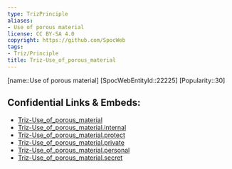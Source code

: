 ```yaml
---
type: TrizPrinciple
aliases:
- Use of porous material
license: CC BY-SA 4.0
copyright: https://github.com/SpocWeb
tags: 
- Triz/Principle
title: Triz-Use_of_porous_material
---
```

[name::Use of porous material]
[SpocWebEntityId::22225]
[Popularity::30]



## Confidential Links & Embeds: 
- [Triz-Use_of_porous_material](../../../../_public/tech/Triz/Principle/Triz-Use_of_porous_material.md) 
- [Triz-Use_of_porous_material.internal](../../../../_internal/tech/Triz/Principle/Triz-Use_of_porous_material.internal.md) 
- [Triz-Use_of_porous_material.protect](../../../../_protect/tech/Triz/Principle/Triz-Use_of_porous_material.protect.md) 
- [Triz-Use_of_porous_material.private](../../../../_private/tech/Triz/Principle/Triz-Use_of_porous_material.private.md) 
- [Triz-Use_of_porous_material.personal](../../../../_personal/tech/Triz/Principle/Triz-Use_of_porous_material.personal.md) 
- [Triz-Use_of_porous_material.secret](../../../../_secret/tech/Triz/Principle/Triz-Use_of_porous_material.secret.md) 
